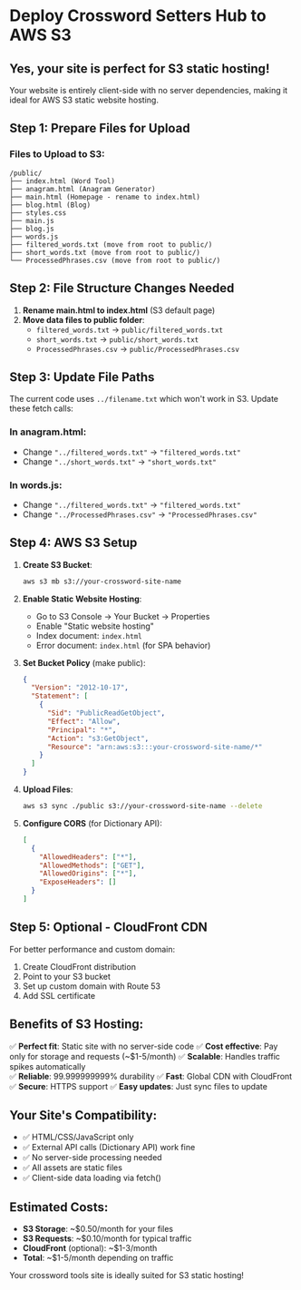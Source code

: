 # Deploy Crossword Setters Hub to AWS S3

## Yes, your site is perfect for S3 static hosting!

Your website is entirely client-side with no server dependencies, making it ideal for AWS S3 static website hosting.

## Step 1: Prepare Files for Upload

### Files to Upload to S3:
```
/public/
├── index.html (Word Tool)
├── anagram.html (Anagram Generator) 
├── main.html (Homepage - rename to index.html)
├── blog.html (Blog)
├── styles.css
├── main.js
├── blog.js
├── words.js
├── filtered_words.txt (move from root to public/)
├── short_words.txt (move from root to public/)
└── ProcessedPhrases.csv (move from root to public/)
```

## Step 2: File Structure Changes Needed

1. **Rename main.html to index.html** (S3 default page)
2. **Move data files to public folder**:
   - `filtered_words.txt` → `public/filtered_words.txt`
   - `short_words.txt` → `public/short_words.txt` 
   - `ProcessedPhrases.csv` → `public/ProcessedPhrases.csv`

## Step 3: Update File Paths

The current code uses `../filename.txt` which won't work in S3. Update these fetch calls:

### In anagram.html:
- Change `"../filtered_words.txt"` → `"filtered_words.txt"`
- Change `"../short_words.txt"` → `"short_words.txt"`

### In words.js:
- Change `"../filtered_words.txt"` → `"filtered_words.txt"`
- Change `"../ProcessedPhrases.csv"` → `"ProcessedPhrases.csv"`

## Step 4: AWS S3 Setup

1. **Create S3 Bucket**:
   ```bash
   aws s3 mb s3://your-crossword-site-name
   ```

2. **Enable Static Website Hosting**:
   - Go to S3 Console → Your Bucket → Properties
   - Enable "Static website hosting"
   - Index document: `index.html`
   - Error document: `index.html` (for SPA behavior)

3. **Set Bucket Policy** (make public):
   ```json
   {
     "Version": "2012-10-17",
     "Statement": [
       {
         "Sid": "PublicReadGetObject",
         "Effect": "Allow",
         "Principal": "*",
         "Action": "s3:GetObject",
         "Resource": "arn:aws:s3:::your-crossword-site-name/*"
       }
     ]
   }
   ```

4. **Upload Files**:
   ```bash
   aws s3 sync ./public s3://your-crossword-site-name --delete
   ```

5. **Configure CORS** (for Dictionary API):
   ```json
   [
     {
       "AllowedHeaders": ["*"],
       "AllowedMethods": ["GET"],
       "AllowedOrigins": ["*"],
       "ExposeHeaders": []
     }
   ]
   ```

## Step 5: Optional - CloudFront CDN

For better performance and custom domain:

1. Create CloudFront distribution
2. Point to your S3 bucket
3. Set up custom domain with Route 53
4. Add SSL certificate

## Benefits of S3 Hosting:

✅ **Perfect fit**: Static site with no server-side code
✅ **Cost effective**: Pay only for storage and requests (~$1-5/month)
✅ **Scalable**: Handles traffic spikes automatically  
✅ **Reliable**: 99.999999999% durability
✅ **Fast**: Global CDN with CloudFront
✅ **Secure**: HTTPS support
✅ **Easy updates**: Just sync files to update

## Your Site's Compatibility:

- ✅ HTML/CSS/JavaScript only
- ✅ External API calls (Dictionary API) work fine
- ✅ No server-side processing needed
- ✅ All assets are static files
- ✅ Client-side data loading via fetch()

## Estimated Costs:

- **S3 Storage**: ~$0.50/month for your files
- **S3 Requests**: ~$0.10/month for typical traffic
- **CloudFront** (optional): ~$1-3/month
- **Total**: ~$1-5/month depending on traffic

Your crossword tools site is ideally suited for S3 static hosting!
